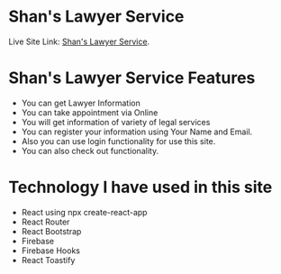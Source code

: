 # Shan's Lawyer Service
 Live Site Link: [Shan's Lawyer Service](https://github.com/facebook/create-react-app).
# Shan's Lawyer Service Features
* You can get Lawyer Information
* You can take appointment via Online
* You will get information of variety of legal services
* You can register your information using Your Name and Email.
* Also you can use login functionality for use this site.
* You can also check out functionality.

# Technology I have used in this site
* React using npx create-react-app
* React Router
* React Bootstrap
* Firebase
* Firebase Hooks
* React Toastify


